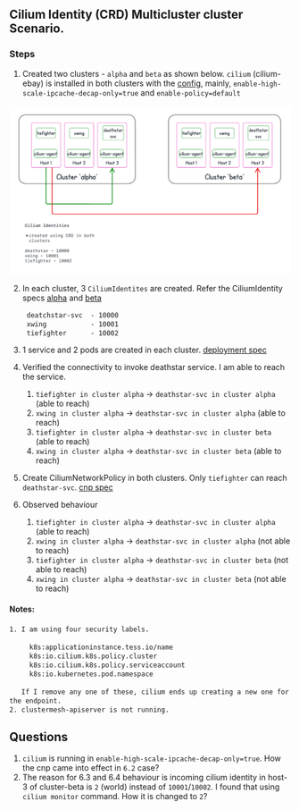 ## Cilium Identity (CRD) Multicluster cluster Scenario.

### Steps
1. Created two clusters - `alpha` and `beta` as shown below. `cilium` (cilium-ebay) is installed in both clusters with the [config](./cilium-config-view.txt), mainly, `enable-high-scale-ipcache-decap-only=true` and `enable-policy=default`

![alt text](./scene.png)

2. In each cluster, 3 `CiliumIdentites` are created. Refer the CiliumIdentity specs [alpha](specs/identity-alpha.yaml) and [beta](specs/identity-beta.yaml)
    
        deatchstar-svc  - 10000
        xwing           - 10001
        tiefighter      - 10002  

3. 1 service and 2 pods are created in each cluster. [deployment spec](specs/deployment.yaml)

4. Verified the connectivity to invoke deathstar service. I am able to reach the service.

    1. `tiefighter in cluster alpha` ->  `deathstar-svc in cluster alpha`  (able to reach)
    2. `xwing in cluster alpha`      ->  `deathstar-svc in cluster alpha`  (able to reach)
    3. `tiefighter in cluster alpha` ->  `deathstar-svc in cluster beta`   (able to reach)
    4. `xwing in cluster alpha`      ->  `deathstar-svc in cluster beta`   (able to reach)
         
5. Create CiliumNetworkPolicy in both clusters. Only `tiefighter` can reach `deathstar-svc`. [cnp spec](specs/cnp.yaml)

6. Observed behaviour 

    1. `tiefighter in cluster alpha` ->  `deathstar-svc in cluster alpha` (able to reach)
    2. `xwing in cluster alpha`      ->  `deathstar-svc in cluster alpha` (not able to reach)
    3. `tiefighter in cluster alpha` ->  `deathstar-svc in cluster beta`  (not able to reach)
    4. `xwing in cluster alpha`      ->  `deathstar-svc in cluster beta`  (not able to reach)

#### Notes:

    1. I am using four security labels. 
       
         k8s:applicationinstance.tess.io/name
         k8s:io.cilium.k8s.policy.cluster
         k8s:io.cilium.k8s.policy.serviceaccount
         k8s:io.kubernetes.pod.namespace
       
       If I remove any one of these, cilium ends up creating a new one for the endpoint.
    2. clustermesh-apiserver is not running.

## Questions

1.  `cilium` is running in `enable-high-scale-ipcache-decap-only=true`. How the cnp came into effect in `6.2` case?
2.  The reason for 6.3 and 6.4 behaviour is incoming cilium identity in host-3 of cluster-beta is `2` (world) instead of `10001`/`10002`. I found that using `cilium monitor` command. How it is changed to `2`?
